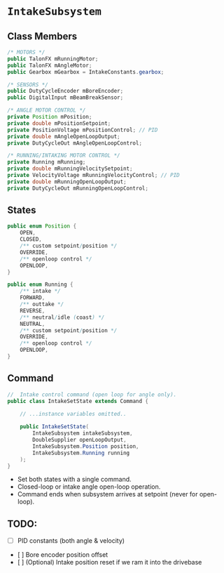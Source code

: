 # `IntakeSubsystem`

## Class Members
```java
/* MOTORS */
public TalonFX mRunningMotor;
public TalonFX mAngleMotor;
public Gearbox mGearbox = IntakeConstants.gearbox;

/* SENSORS */
public DutyCycleEncoder mBoreEncoder;
public DigitalInput mBeamBreakSensor;

/* ANGLE MOTOR CONTROL */
private Position mPosition;
private double mPositionSetpoint;
private PositionVoltage mPositionControl; // PID
private double mAngleOpenLoopOutput;
private DutyCycleOut mAngleOpenLoopControl;

/* RUNNING/INTAKING MOTOR CONTROL */
private Running mRunning;
private double mRunningVelocitySetpoint;
private VelocityVoltage mRunningVelocityControl; // PID
private double mRunningOpenLoopOutput;
private DutyCycleOut mRunningOpenLoopControl;
```

## States
```java
public enum Position {
    OPEN,
    CLOSED,
    /** custom setpoint/position */
    OVERRIDE, 
    /** openloop control */
    OPENLOOP,
}

public enum Running {
    /** intake */
    FORWARD, 
    /** outtake */
    REVERSE,
    /** neutral/idle (coast) */
    NEUTRAL,
    /** custom setpoint/position */
    OVERRIDE,
    /** openloop control */
    OPENLOOP,
}
```

## Command

```java
//  Intake control command (open loop for angle only).
public class IntakeSetState extends Command {
    
    // ...instance variables omitted..

    public IntakeSetState(
        IntakeSubsystem intakeSubsystem, 
        DoubleSupplier openLoopOutput, 
        IntakeSubsystem.Position position, 
        IntakeSubsystem.Running running
    );
}
```

- Set both states with a single command.
- Closed-loop or intake angle open-loop operation.
- Command ends when subsystem arrives at setpoint (never for open-loop).

## TODO:
- [ ] PID constants (both angle & velocity)
- [ ] Bore encoder position offset
- [ ] \(Optional) Intake position reset if we ram it into the drivebase

